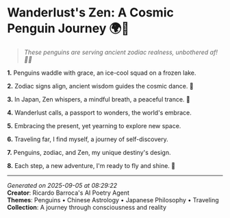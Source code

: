 # Wanderlust's Zen: A Cosmic Penguin Journey 🌍🐧

> *These penguins are serving ancient zodiac realness, unbothered af! 🐧🥢*

**1.** Penguins waddle with grace, an ice-cool squad on a frozen lake.


**2.** Zodiac signs align, ancient wisdom guides the cosmic dance. 🐲


**3.** In Japan, Zen whispers, a mindful breath, a peaceful trance. 🍵


**4.** Wanderlust calls, a passport to wonders, the world's embrace.


**5.** Embracing the present, yet yearning to explore new space.


**6.** Traveling far, I find myself, a journey of self-discovery.


**7.** Penguins, zodiac, and Zen, my unique destiny's design.


**8.** Each step, a new adventure, I'm ready to fly and shine. 🌟



---

*Generated on 2025-09-05 at 08:29:22*  
**Creator**: Ricardo Barroca's AI Poetry Agent  
**Themes**: Penguins • Chinese Astrology • Japanese Philosophy • Traveling  
**Collection**: A journey through consciousness and reality